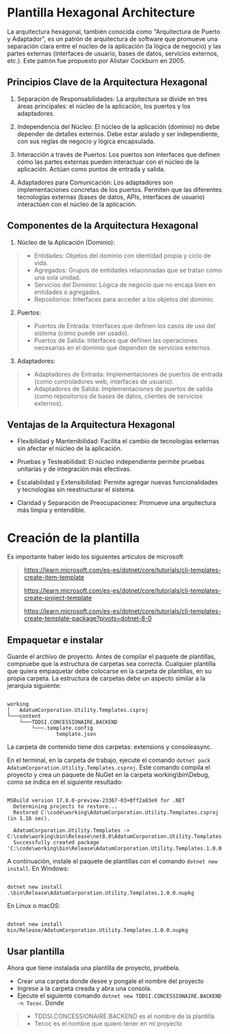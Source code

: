 <!-- Provide an overview of what your template package does and how to get started.
Consider previewing the README before uploading (https://learn.microsoft.com/en-us/nuget/nuget-org/package-readme-on-nuget-org#preview-your-readme). -->
# Plantilla Hexagonal Architecture
La arquitectura hexagonal, también conocida como "Arquitectura de Puerto y Adaptador", es un patrón de arquitectura de software que promueve una separación clara entre el núcleo de la aplicación (la lógica de negocio) y las partes externas (interfaces de usuario, bases de datos, servicios externos, etc.). Este patrón fue propuesto por Alistair Cockburn en 2005.

## Principios Clave de la Arquitectura Hexagonal

1. Separación de Responsabilidades: La arquitectura se divide en tres áreas principales: el núcleo de la aplicación, los puertos y los adaptadores.

2. Independencia del Núcleo: El núcleo de la aplicación (dominio) no debe depender de detalles externos. Debe estar aislado y ser independiente, con sus reglas de negocio y lógica encapsulada.

3. Interacción a través de Puertos: Los puertos son interfaces que definen cómo las partes externas pueden interactuar con el núcleo de la aplicación. Actúan como puntos de entrada y salida.

4. Adaptadores para Comunicación: Los adaptadores son implementaciones concretas de los puertos. Permiten que las diferentes tecnologías externas (bases de datos, APIs, interfaces de usuario) interactúen con el núcleo de la aplicación.

## Componentes de la Arquitectura Hexagonal
1. Núcleo de la Aplicación (Dominio):

> - Entidades: Objetos del dominio con identidad propia y ciclo de vida.
> - Agregados: Grupos de entidades relacionadas que se tratan como una sola unidad.
> - Servicios del Dominio: Lógica de negocio que no encaja bien en entidades o agregados.
> - Repositorios: Interfaces para acceder a los objetos del dominio.

2. Puertos:

> - Puertos de Entrada: Interfaces que definen los casos de uso del sistema (cómo puede ser usado).
> - Puertos de Salida: Interfaces que definen las operaciones necesarias en el dominio que dependen de servicios externos.

3. Adaptadores:
> - Adaptadores de Entrada: Implementaciones de puertos de entrada (como controladores web, interfaces de usuario).
> - Adaptadores de Salida: Implementaciones de puertos de salida (como repositorios de bases de datos, clientes de servicios externos).
## Ventajas de la Arquitectura Hexagonal
- Flexibilidad y Mantenibilidad: Facilita el cambio de tecnologías externas sin afectar el núcleo de la aplicación.

- Pruebas y Testeabilidad: El núcleo independiente permite pruebas unitarias y de integración más efectivas.

- Escalabilidad y Extensibilidad: Permite agregar nuevas funcionalidades y tecnologías sin reestructurar el sistema.

- Claridad y Separación de Preocupaciones: Promueve una arquitectura más limpia y entendible.

# Creación de la plantilla

Es importante haber leido los siguientes articulos de microsoft
> https://learn.microsoft.com/es-es/dotnet/core/tutorials/cli-templates-create-item-template
> 
> https://learn.microsoft.com/es-es/dotnet/core/tutorials/cli-templates-create-project-template
>
> https://learn.microsoft.com/es-es/dotnet/core/tutorials/cli-templates-create-template-package?pivots=dotnet-8-0
>

## Empaquetar e instalar
Guarde el archivo de proyecto. Antes de compilar el paquete de plantillas, compruebe que la estructura de carpetas sea correcta. Cualquier plantilla que quiera empaquetar debe colocarse en la carpeta de plantillas, en su propia carpeta. La estructura de carpetas debe un aspecto similar a la jerarquía siguiente:

<pre><code>
working
│   AdatumCorporation.Utility.Templates.csproj
└───content
    └───TDDSI.CONCESSIONAIRE.BACKEND
        └───.template.config
                template.json
</code></pre>

La carpeta de contenido tiene dos carpetas: extensions y consoleasync.

En el terminal, en la carpeta de trabajo, ejecute el comando <code>dotnet pack AdatumCorporation.Utility.Templates.csproj</code>. Este comando compila el proyecto y crea un paquete de NuGet en la carpeta working\bin\Debug, como se indica en el siguiente resultado:
<pre><code>
MSBuild version 17.8.0-preview-23367-03+0ff2a83e9 for .NET
  Determining projects to restore...
  Restored C:\code\working\AdatumCorporation.Utility.Templates.csproj (in 1.16 sec).

  AdatumCorporation.Utility.Templates -> C:\code\working\bin\Release\net8.0\AdatumCorporation.Utility.Templates.dll
  Successfully created package 'C:\code\working\bin\Release\AdatumCorporation.Utility.Templates.1.0.0.nupkg'.
</code></pre>

A continuación, instale el paquete de plantillas con el comando ``dotnet new install``. En Windows:
<pre><code>
dotnet new install .\bin\Release\AdatumCorporation.Utility.Templates.1.0.0.nupkg
</code></pre>

En Linux o macOS:
<pre><code>
dotnet new install bin/Release/AdatumCorporation.Utility.Templates.1.0.0.nupkg
</code></pre>

## Usar plantilla
Ahora que tiene instalada una plantilla de proyecto, pruébela.

- Crear una carpeta donde desee y pongale el nombre del proyecto
- Ingrese a la carpeta creada y abra una consola.
- Ejecute el siguiente comando ``dotnet new TDDSI.CONCESSIONAIRE.BACKEND -n Tecoc``. Donde
> - TDDSI.CONCESSIONAIRE.BACKEND es el nombre de la plantilla
> - Tecoc es el nombre que quiero tener en mi proyecto